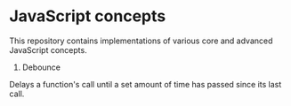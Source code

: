 # JavaScript concepts

This repository contains implementations of various core and advanced JavaScript concepts.

1. Debounce 

Delays a function's call until a set amount of time has passed since its last call.